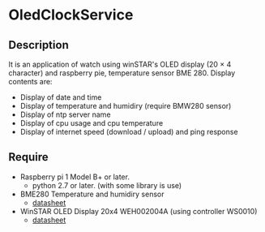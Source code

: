 # OledClockService

## Description

It is an application of watch using winSTAR's OLED display (20 × 4 character) and raspberry pie, temperature sensor BME 280.
Display contents are:

* Display of date and time
* Display of temperature and humidiry (require BMW280 sensor)
* Display of ntp server name
* Display of cpu usage and cpu temperature
* Display of internet speed (download / upload) and ping response

## Require

* Raspberry pi 1 Model B+ or later.
    * python 2.7 or later. (with some library is use)
* BME280 Temperature and humidiry sensor
    * [datasheet](http://akizukidenshi.com/download/ds/bosch/BST-BME280_DS001-10.pdf)
* WinSTAR OLED Display 20x4 WEH002004A (using controller WS0010)
    * [datasheet](http://blog.digit-parts.com/pdf/ws0010.pdf)
